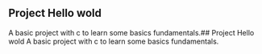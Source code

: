 ## Project Hello wold
A basic project with c to learn some basics fundamentals.## Project Hello wold
A basic project with c to learn some basics fundamentals.

